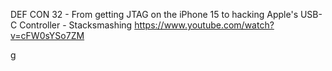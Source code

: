 
DEF CON 32 - From getting JTAG on the iPhone 15 to hacking Apple's USB-C Controller - Stacksmashing
https://www.youtube.com/watch?v=cFW0sYSo7ZM

g